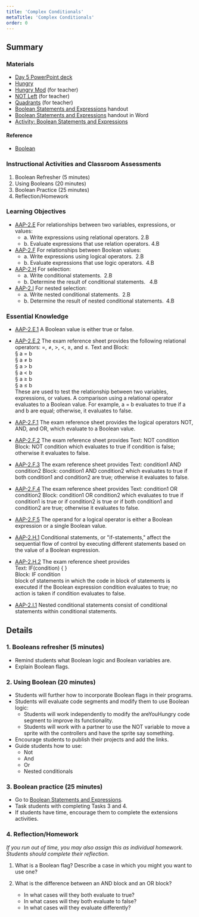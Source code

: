 ```yaml
---
title: 'Complex Conditionals'
metaTitle: 'Complex Conditionals'
order: 0
---
```


## Summary

### Materials

* [Day 5 PowerPoint deck]()
* [Hungry]()
* [Hungry Mod]() (for teacher)
* [NOT Left]() (for teacher)
* [Quadrants]() (for teacher)
* [Boolean Statements and Expressions]() handout
* [Boolean Statements and Expressions]() handout in Word
* [Activity: Boolean Statements and Expressions](https://arcade.makecode.com/courses/csintro2/logic/booleans)

#### Reference

* [Boolean](https://arcade.makecode.com/blocks/logic/boolean)

### Instructional Activities and Classroom Assessments 

1. Boolean Refresher (5 minutes)
2. Using Booleans (20 minutes)
3. Boolean Practice (25 minutes)
4. Reflection/Homework

### Learning Objectives 

* [AAP-2.E]() For relationships between two variables, expressions, or values:
    * a. Write expressions using relational operators. 2.B 
    * b. Evaluate expressions that use relation operators. 4.B
* [AAP-2.F]() For relationships between Boolean values:
    * a. Write expressions using logical operators. 2.B
    * b. Evaluate expressions that use logic operators. 4.B
* [AAP-2.H]() For selection:
    * a. Write conditional statements. 2.B
    * b. Determine the result of conditional statements.  4.B
* [AAP-2.I]() For nested selection:
    * a. Write nested conditional statements. 2.B
    * b. Determine the result of nested conditional statements. 4.B

### Essential Knowledge

* [AAP-2.E.1]() A Boolean value is either true or false.
* [AAP-2.E.2]() The exam reference sheet provides the following relational operators: =, ≠, >, <, ≥, and ≤. Text and Block:  
§ a = b<br/>
§ a ≠ b<br/>
§ a > b<br/>
§ a < b<br/>
§ a ≥ b<br/>
§ a ≤ b<br/>
These are used to test the relationship between two variables, expressions, or values. A comparison using a relational operator evaluates to a Boolean value. For example, a = b evaluates to true if a and b are equal; otherwise, it evaluates to false.

* [AAP-2.F.1]() The exam reference sheet provides the logical operators NOT, AND, and OR, which evaluate to a Boolean value.
* [AAP-2.F.2]() The exam reference sheet provides Text: NOT condition Block: NOT condition which evaluates to true if condition is false; otherwise it evaluates to false.
* [AAP-2.F.3]() The exam reference sheet provides Text: condition1 AND condition2 Block: condition1 AND condition2 which evaluates to true if both condition1 and condition2 are true; otherwise it evaluates to false.
* [AAP-2.F.4]() The exam reference sheet provides Text: condition1 OR condition2 Block: condition1 OR condition2 which evaluates to true if condition1 is true or if condition2 is true or if both condition1 and condition2 are true; otherwise it evaluates to false.
* [AAP-2.F.5]() The operand for a logical operator is either a Boolean expression or a single Boolean value.
* [AAP-2.H.1]() Conditional statements, or "if-statements," affect the sequential flow of control by executing different statements based on the value of a Boolean expression. 
* [AAP-2.H.2]() The exam reference sheet provides<br/>Text: IF(condition) {    <block of statements> }<br/>Block: IF condition<br/>
block of statements in which the code in block of statements is executed if the Boolean expression condition evaluates to true; no action is taken if condition evaluates to false.
* [AAP-2.I.1]() Nested conditional statements consist of conditional statements within conditional statements. 

## Details

### 1. Booleans refresher (5 minutes)

* Remind students what Boolean logic and Boolean variables are. 
* Explain Boolean flags.

### 2. Using Boolean (20 minutes)

* Students will further how to incorporate Boolean flags in their programs.
* Students will evaluate code segments and modify them to use Boolean logic:
    * Students will work independently to modify the areYouHungry code segment to improve its functionality.
    * Students will work with a partner to use the NOT variable to move a sprite with the controllers and have the sprite say something.
* Encourage students to publish their projects and add the links.
* Guide students how to use:
    * Not
    * And
    * Or
    * Nested conditionals

### 3. Boolean practice (25 minutes) 

* Go to [Boolean Statements and Expressions]().
* Task students with completing Tasks 3 and 4.
* If students have time, encourage them to complete the extensions activities. 

### 4. Reflection/Homework 

_If you run out of time, you may also assign this as individual homework. Students should complete their reflection._

1. What is a Boolean flag? Describe a case in which you might you want to use one?

2. What is the difference between an AND block and an OR block?
    * In what cases will they both evaluate to true?
    * In what cases will they both evaluate to false?
    * In what cases will they evaluate differently?
 
